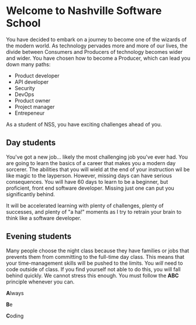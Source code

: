 # Welcome to Nashville Software School

You have decided to embark on a journey to become one of the wizards of the modern world. As technology pervades more and more of our lives, the divide between Consumers and Producers of technology becomes wider and wider. You have chosen how to become a Producer, which can lead you down many paths:


 + Product developer
 + API developer
 + Security
 + DevOps
 + Product owner
 + Project manager
 + Entrepeneur

As a student of NSS, you have exciting challenges ahead of you. 

## Day students
You've got a new job... likely the most challenging job you've ever had. You are going to learn the basics of a career that makes you a modern day sorcerer. The abilities that you will wield at the end of your instruction wil be like magic to the layperson. However, missing days can have serious consequences. You will have 60 days to learn to be a beginner, but proficient, front end software developer. Missing just one can put you significantly behind.

It will be accelerated learning with plenty of challenges, plenty of successes, and plenty of "a ha!" moments as I try to retrain your brain to think like a software developer.

## Evening students
Many people choose the night class because they have families or jobs that prevents them from committing to the full-time day class. This means that your time-management skills will be pushed to the limits. You *will* need to code outside of class. If you find yourself not able to do this, you will fall behind quickly. We cannot stress this enough. You must follow the **ABC** principle whenever you can. 

**A**lways

**B**e

**C**oding
